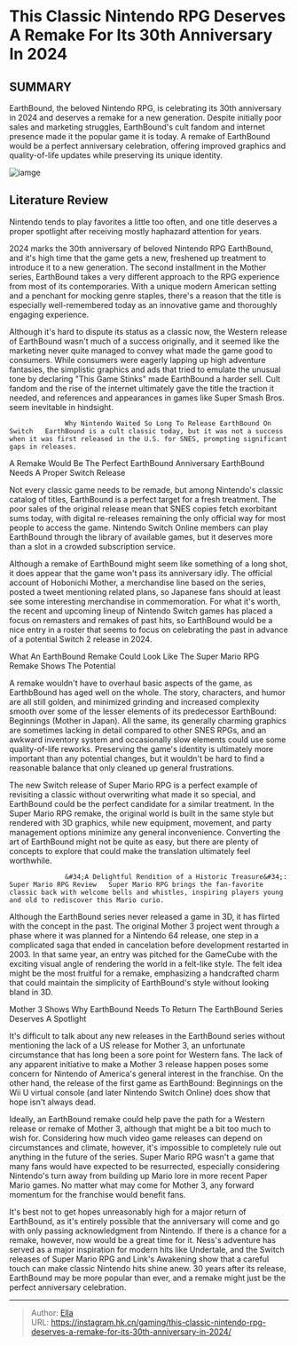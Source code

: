 # This Classic Nintendo RPG Deserves A Remake For Its 30th Anniversary In 2024


## SUMMARY 



  EarthBound, the beloved Nintendo RPG, is celebrating its 30th anniversary in 2024 and deserves a remake for a new generation.   Despite initially poor sales and marketing struggles, EarthBound&#39;s cult fandom and internet presence made it the popular game it is today.   A remake of EarthBound would be a perfect anniversary celebration, offering improved graphics and quality-of-life updates while preserving its unique identity.  

![iamge](https://static1.srcdn.com/wordpress/wp-content/uploads/2024/01/this-classic-nintendo-rpg-deserves-a-remake-for-its-30th-anniversary-in-2024.jpg)

## Literature Review

Nintendo tends to play favorites a little too often, and one title deserves a proper spotlight after receiving mostly haphazard attention for years.




2024 marks the 30th anniversary of beloved Nintendo RPG EarthBound, and it&#39;s high time that the game gets a new, freshened up treatment to introduce it to a new generation. The second installment in the Mother series, EarthBound takes a very different approach to the RPG experience from most of its contemporaries. With a unique modern American setting and a penchant for mocking genre staples, there&#39;s a reason that the title is especially well-remembered today as an innovative game and thoroughly engaging experience.




Although it&#39;s hard to dispute its status as a classic now, the Western release of EarthBound wasn&#39;t much of a success originally, and it seemed like the marketing never quite managed to convey what made the game good to consumers. While consumers were eagerly lapping up high adventure fantasies, the simplistic graphics and ads that tried to emulate the unusual tone by declaring &#34;This Game Stinks&#34; made EarthBound a harder sell. Cult fandom and the rise of the internet ultimately gave the title the traction it needed, and references and appearances in games like Super Smash Bros. seem inevitable in hindsight.

                  Why Nintendo Waited So Long To Release EarthBound On Switch   EarthBound is a cult classic today, but it was not a success when it was first released in the U.S. for SNES, prompting significant gaps in releases.   


 A Remake Would Be The Perfect EarthBound Anniversary 
EarthBound Needs A Proper Switch Release
         




Not every classic game needs to be remade, but among Nintendo&#39;s classic catalog of titles, EarthBound is a perfect target for a fresh treatment. The poor sales of the original release mean that SNES copies fetch exorbitant sums today, with digital re-releases remaining the only official way for most people to access the game. Nintendo Switch Online members can play EarthBound through the library of available games, but it deserves more than a slot in a crowded subscription service.

Although a remake of EarthBound might seem like something of a long shot, it does appear that the game won&#39;t pass its anniversary idly. The official account of Hobonichi Mother, a merchandise line based on the series, posted a tweet mentioning related plans, so Japanese fans should at least see some interesting merchandise in commemoration. For what it&#39;s worth, the recent and upcoming lineup of Nintendo Switch games has placed a focus on remasters and remakes of past hits, so EarthBound would be a nice entry in a roster that seems to focus on celebrating the past in advance of a potential Switch 2 release in 2024.





 



 What An EarthBound Remake Could Look Like 
The Super Mario RPG Remake Shows The Potential
          

A remake wouldn&#39;t have to overhaul basic aspects of the game, as EarthbBound has aged well on the whole. The story, characters, and humor are all still golden, and minimized grinding and increased complexity smooth over some of the lesser elements of its predecessor EarthBound: Beginnings (Mother in Japan). All the same, its generally charming graphics are sometimes lacking in detail compared to other SNES RPGs, and an awkward inventory system and occasionally slow elements could use some quality-of-life reworks. Preserving the game&#39;s identity is ultimately more important than any potential changes, but it wouldn&#39;t be hard to find a reasonable balance that only cleaned up general frustrations.




The new Switch release of Super Mario RPG is a perfect example of revisiting a classic without overwriting what made it so special, and EarthBound could be the perfect candidate for a similar treatment. In the Super Mario RPG remake, the original world is built in the same style but rendered with 3D graphics, while new equipment, movement, and party management options minimize any general inconvenience. Converting the art of EarthBound might not be quite as easy, but there are plenty of concepts to explore that could make the translation ultimately feel worthwhile.

                  &#34;A Delightful Rendition of a Historic Treasure&#34;: Super Mario RPG Review   Super Mario RPG brings the fan-favorite classic back with welcome bells and whistles, inspiring players young and old to rediscover this Mario curio.   

Although the EarthBound series never released a game in 3D, it has flirted with the concept in the past. The original Mother 3 project went through a phase where it was planned for a Nintendo 64 release, one step in a complicated saga that ended in cancelation before development restarted in 2003. In that same year, an entry was pitched for the GameCube with the exciting visual angle of rendering the world in a felt-like style. The felt idea might be the most fruitful for a remake, emphasizing a handcrafted charm that could maintain the simplicity of EarthBound&#39;s style without looking bland in 3D.






 Mother 3 Shows Why EarthBound Needs To Return 
The EarthBound Series Deserves A Spotlight
          

It&#39;s difficult to talk about any new releases in the EarthBound series without mentioning the lack of a US release for Mother 3, an unfortunate circumstance that has long been a sore point for Western fans. The lack of any apparent initiative to make a Mother 3 release happen poses some concern for Nintendo of America&#39;s general interest in the franchise. On the other hand, the release of the first game as EarthBound: Beginnings on the Wii U virtual console (and later Nintendo Switch Online) does show that hope isn&#39;t always dead.

Ideally, an EarthBound remake could help pave the path for a Western release or remake of Mother 3, although that might be a bit too much to wish for. Considering how much video game releases can depend on circumstances and climate, however, it&#39;s impossible to completely rule out anything in the future of the series. Super Mario RPG wasn&#39;t a game that many fans would have expected to be resurrected, especially considering Nintendo&#39;s turn away from building up Mario lore in more recent Paper Mario games. No matter what may come for Mother 3, any forward momentum for the franchise would benefit fans.




It&#39;s best not to get hopes unreasonably high for a major return of EarthBound, as it&#39;s entirely possible that the anniversary will come and go with only passing acknowledgment from Nintendo. If there is a chance for a remake, however, now would be a great time for it. Ness&#39;s adventure has served as a major inspiration for modern hits like Undertale, and the Switch releases of Super Mario RPG and Link&#39;s Awakening show that a careful touch can make classic Nintendo hits shine anew. 30 years after its release, EarthBound may be more popular than ever, and a remake might just be the perfect anniversary celebration.



---

> Author: [Ella](https://instagram.hk.cn/)  
> URL: https://instagram.hk.cn/gaming/this-classic-nintendo-rpg-deserves-a-remake-for-its-30th-anniversary-in-2024/  

